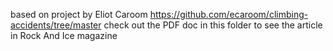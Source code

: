 based on project by Eliot Caroom
https://github.com/ecaroom/climbing-accidents/tree/master
check out the PDF doc in this folder to see the article in Rock And Ice magazine

